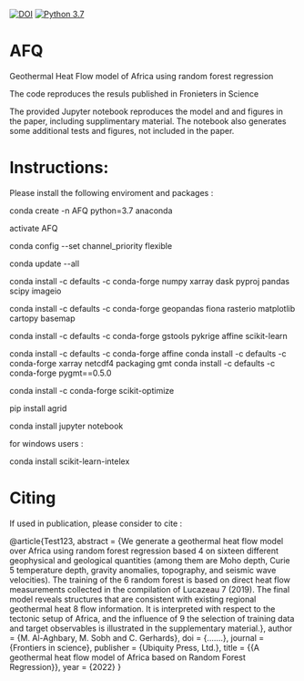 [![DOI](https://zenodo.org/badge/163904331.svg)](https://zenodo.org/badge/latestdoi/) 
[![Python 3.7](https://img.shields.io/badge/python-3.7-blue.svg)](https://www.python.org/downloads/release/python-370/)


# AFQ
Geothermal Heat Flow model of Africa using random forest regression

The code reproduces the resuls published in Fronieters in Science

The provided Jupyter notebook reproduces the model and and figures in the paper, including supplimentary material. The notebook also generates some additional tests and figures, not included in the paper.


# Instructions:

Please install the following enviroment and packages :

conda create -n AFQ python=3.7 anaconda

activate AFQ 

conda config --set channel_priority flexible

conda update --all



conda install -c defaults -c conda-forge numpy  xarray  dask pyproj pandas scipy  imageio


conda install -c defaults -c conda-forge  geopandas fiona rasterio matplotlib  cartopy basemap

conda install -c defaults -c conda-forge  gstools  pykrige affine scikit-learn

conda install -c defaults -c conda-forge  affine
conda install -c defaults -c conda-forge  xarray netcdf4 packaging gmt
conda install -c defaults -c conda-forge   pygmt==0.5.0

conda install -c conda-forge scikit-optimize

pip install agrid

conda install jupyter notebook

for windows users :

conda install scikit-learn-intelex

# Citing

If used in publication, please consider to cite :


@article{Test123,
abstract = {We generate a geothermal heat flow model over Africa using random forest regression based
4 on sixteen different geophysical and geological quantities (among them are Moho depth, Curie
5 temperature depth, gravity anomalies, topography, and seismic wave velocities). The training of the
6 random forest is based on direct heat flow measurements collected in the compilation of Lucazeau
7 (2019). The final model reveals structures that are consistent with existing regional geothermal heat
8 flow information. It is interpreted with respect to the tectonic setup of Africa, and the influence of
9 the selection of training data and target observables is illustrated in the supplementary material.},
author = {M. Al-Aghbary, M. Sobh and C. Gerhards},
doi = {.......},
journal = {Frontiers in science},
publisher = {Ubiquity Press, Ltd.},
title = {{A geothermal heat flow model of Africa based on Random Forest Regression}},
year = {2022}
}

